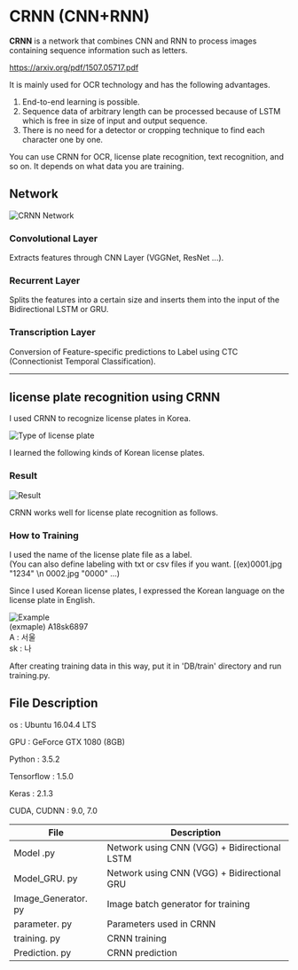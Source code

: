 # CRNN (CNN+RNN) 

**CRNN** is a network that combines CNN and RNN to process images containing sequence information such as letters.

https://arxiv.org/pdf/1507.05717.pdf

It is mainly used for OCR technology and has the following advantages.
1. End-to-end learning is possible.
2. Sequence data of arbitrary length can be processed because of LSTM which is free in size of input and output sequence.
3. There is no need for a detector or cropping technique to find each character one by one.

You can use CRNN for OCR, license plate recognition, text recognition, and so on. 
It depends on what data you are training.

## Network

![CRNN Network](https://github.com/qjadud1994/CRNN-Keras/blob/master/photo/Network.jpg)

### Convolutional Layer
Extracts features through CNN Layer (VGGNet, ResNet ...).

### Recurrent Layer
Splits the features into a certain size and inserts them into the input of the Bidirectional LSTM or GRU.

### Transcription Layer

Conversion of Feature-specific predictions to Label using CTC (Connectionist Temporal Classification).

- - -

## license plate recognition using CRNN

I used CRNN to recognize license plates in Korea.

![Type of license plate](https://github.com/qjadud1994/CRNN-Keras/blob/master/photo/license%20plate.jpg)

I learned the following kinds of Korean license plates.



### Result
![Result](https://github.com/qjadud1994/CRNN-Keras/blob/master/photo/result.jpg)

CRNN works well for license plate recognition as follows.


### How to Training
I used the name of the license plate file as a label. <br/>
(You can also define labeling with txt or csv files if you want. [(ex)0001.jpg "1234" \n 0002.jpg "0000" ...)

Since I used Korean license plates, I expressed the Korean language on the license plate in English.

![Example](https://github.com/qjadud1994/CRNN-Keras/blob/master/DB/train/A18sk6897.jpg)
<br/>
(exmaple) A18sk6897 <br/>
A : 서울 <br/>
sk : 나 <br/>

After creating training data in this way, put it in 'DB/train' directory and run training.py.

## File Description

os : Ubuntu 16.04.4 LTS

GPU : GeForce GTX 1080 (8GB)

Python : 3.5.2

Tensorflow : 1.5.0

Keras : 2.1.3

CUDA, CUDNN : 9.0, 7.0

|       File         |Description                                       |
|--------------------|--------------------------------------------------|
|Model .py           |Network using CNN (VGG) + Bidirectional LSTM      |
|Model_GRU. py       |Network using CNN (VGG) + Bidirectional GRU       |
|Image_Generator. py |Image batch generator for training                |
|parameter. py       |Parameters used in CRNN                           |
|training. py        |CRNN training                                     |
|Prediction. py      |CRNN prediction                                   |

